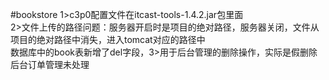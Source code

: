 #bookstore
1>c3p0配置文件在itcast-tools-1.4.2.jar包里面<br>
2>文件上传的路径问题：服务器开启时是项目的绝对路径，服务器关闭，文件从项目的绝对路径中消失，进入tomcat对应的路径中<br>数据库中的book表新增了del字段，3>用于后台管理的删除操作，实际是假删除
<br>后台订单管理未处理
